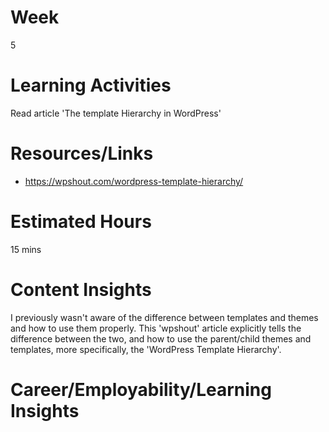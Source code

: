 # Week
5
# Learning Activities
Read article 'The template Hierarchy in WordPress'
# Resources/Links
- https://wpshout.com/wordpress-template-hierarchy/
# Estimated Hours
15 mins
# Content Insights
I previously wasn't aware of the difference between templates and themes and how to use them properly. This 'wpshout' article explicitly tells the difference between the two, and how to use the parent/child themes and templates, more specifically, the 'WordPress Template Hierarchy'.
# Career/Employability/Learning Insights

